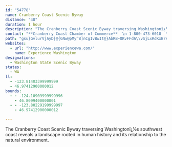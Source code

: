 ```yaml
---
id: "54778"
name: Cranberry Coast Scenic Byway
distance: "48"
duration: 1 hour
description: "The Cranberry Coast Scenic Byway traversing Washingtonï¿½s southwest coast reveals a landscape rooted in human history and its relationship to the natural environment. "
contact: "**Cranberry Coast Chamber of Commerce**  \n 1-800-473-6018  \n\n"
path: "gsu}GvlurVjAyD|@{GNw@pMy^B]nCgIvBwIt@}AbRB~OKvFFdA\\vSjLxRdKxBrAxB`B~BfDzA|Cj@fBlEbOX|Ab@fDD`ADfHU`r@NfMNnBxBfM`GjYhAjEt_@rkAh@~Bp@vD\\dGBlf@Inx@DrIHbDN|APzAx@pDdHpRb@xAv@lDfAxGxz@`zGl@zCxArFrBlG|BxIhCbIvCdI`C`FdIzNxEhIvAvChB|EbBvG^zBjMffA`CrQjChMzI|]rBhKnAdJ|BvUn@bFvBnN`QbcAjF~YvBzMzArHbAjDjCfFtDlEtIbJ`NnNbGdGz@r@jCxApJ~CnARz\\lJbDlAbBrAx@jAhA|Bn@pBh@lCIpW?ph@OnFoBzQSnDE|Y?|z@Iff@HpKXxCNfAt@zCbAdCbCrDrB~AxBz@z^lGzjA|S~Cv@|ClArC`BrB|ArD`E|ErGjM|QrAdCbBrE~@fEzMdx@pP|`A\\rBh@lFHzLStjAFtHDzaAxj@aNnMsA|Ck@lKmCvSaGlkA}]xUuFhOmCnPmBlGcArBAvGj@rCUrB_@nAa@xCe@jIoB`LwBdOgDKyB"
websites:
  - url: "http://www.experiencewa.com/"
    name: Experience Washington
designations:
  - Washington State Scenic Byway
states:
  - WA
ll:
  - -123.81403399999999
  - 46.97412900000012
bounds:
  - - -124.10909999999996
    - 46.8099400000001
  - - -123.80229199999997
    - 46.97412900000012

---
```


The Cranberry Coast Scenic Byway traversing Washingtonï¿½s southwest coast reveals a landscape rooted in human history and its relationship to the natural environment.
